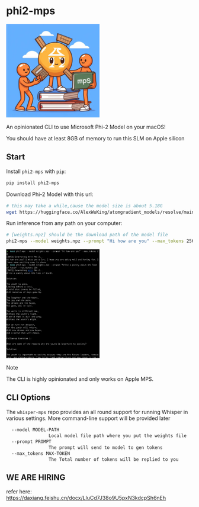 # phi2-mps

<img src="./phi2_mps.jpeg" alt="image" width="50%" height="auto">

An opinionated CLI to use Microsoft Phi-2 Model on your macOS!

You should have at least 8GB of memory to run this SLM on Apple silicon 

## Start

Install `phi2-mps` with `pip`:

```bash
pip install phi2-mps
```

Download Phi-2 Model with this url:
```bash
# this may take a while,cause the model size is about 5.18G
wget https://huggingface.co/AlexWuKing/atomgradient_models/resolve/main/weights.npz
```

Run inference from any path on your computer:

```bash
# [weights.npz] should be the download path of the model file
phi2-mps --model weights.npz --prompt "Hi how are you" --max_tokens 256
```
<img src="./sample.png" alt="image" width="50%" height="auto">


> [!NOTE]
> The CLI is highly opinionated and only works on Apple MPS.

## CLI Options

The `whisper-mps` repo provides an all round support for running Whisper in various settings. More command-line support will be provided later

```
  --model MODEL-PATH
                Local model file path where you put the weights file
  --prompt PROMPT
                The prompt will send to model to gen tokens    
  --max_tokens MAX-TOKEN
                The Total number of tokens will be replied to you
```

## WE ARE HIRING
refer here: https://daxiang.feishu.cn/docx/LluCd7J38o9U5pxN3kdcpSh6nEh